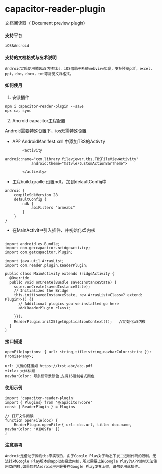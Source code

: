 # capacitor-reader-plugin
文档阅读器（ Document preview plugin）

#### 支持平台
`iOS&Android`
#### 支持的文档格式与技术说明
```
Android实现使用腾讯x5内核tbs，iOS借助于系统webview实现，支持预览pdf，excel，ppt，doc，docx，txt等常见文档格式。
```
#### 如何使用

1. 安装插件
```
npm i capacitor-reader-plugin --save
npx cap sync

```
2. Android capacitor工程配置

Android需要特殊设置下，ios无需特殊设置

- APP AndroidManifest.xml 中添加TBS的Activity

```
        <activity
            android:name="com.library.fileviewer.tbs.TBSFileViewActivity"
            android:theme="@style/CustomActionBarTheme">

        </activity>
```
- 工程build.gradle 设置ndk，加到defaultConfig中

```
android {
    compileSdkVersion 28
    defaultConfig {
        ndk {
            abiFilters "armeabi"
        }
    }
}
```
- 在MainActivit中引入插件，并初始化x5内核

```

import android.os.Bundle;
import com.getcapacitor.BridgeActivity;
import com.getcapacitor.Plugin;

import java.util.ArrayList;
import com.reader.plugin.ReaderPlugin;

public class MainActivity extends BridgeActivity {
  @Override
  public void onCreate(Bundle savedInstanceState) {
    super.onCreate(savedInstanceState);
    // Initializes the Bridge
    this.init(savedInstanceState, new ArrayList<Class<? extends Plugin>>() {{
      // Additional plugins you've installed go here
      add(ReaderPlugin.class);

    }});
    ReaderPlugin.initX5(getApplicationContext());   //初始化x5内核
  }
}

```

#### 接口描述

```
openFile(options: { url: string,title:string,navbarColor:string }): Promise<any>;

url: 文档的链接如 https://test.abc/abc.pdf
title: 文档标题
navbarColor: 导航栏背景颜色,支持16进制格式颜色
```

#### 使用示例

```
import 'capacitor-reader-plugin'
import { Plugins} from '@capacitor/core'
const { ReaderPlugin } = Plugins

// 打开文件阅读
function openFile(doc) {
    ReaderPlugin.openFile({ url: doc.url, title: doc.name, navbarColor: '#1989fa' })
}
```

#### 注意事项
```
Android是借助于腾讯tbs来实现的，由于Google Play对于动态下发⼆进制代码的限制，⽆法针对Google Play版本的app动态投放内核，所以需要上架Google Play的APP暂时⽆法使⽤X5内核,如果您的Android应用是要在Google Play发布上架，请勿使用此插件。
```
